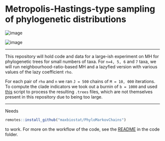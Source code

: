 # Metropolis-Hastings-type sampling of phylogenetic distributions

![image](https://github.com/maxbiostat/phylogenetic_MH/assets/2875083/226d07b4-5ba7-4e9d-9fc6-8354ae3b234c)


![image](https://github.com/maxbiostat/phylogenetic_MH/assets/2875083/820c504d-7080-45ec-965b-b1387b2ce2bc)

---

This repository will hold code and data for a large-ish experiment on MH for phylogenetic trees for small numbers of taxa. For `n=4, 5, 6` and `7` taxa, we will run neighbourhood-ratio-based MH and a lazyfied version with various values of the lazy coefficient `rho`.

For each pair of `rho` and `n` we ran `J = 500` chains of `M = 10, 000` iterations. To compute the clade indicators we took out a burnin of `b = 1000` and used [this](https://github.com/maxbiostat/phylogenetic_MH/blob/main/code/get_clademaps.sh) script to process the resulting `.trees` files, which are not themselves present in this repository due to being too large. 

---
Needs
```r
remotes::install_github("maxbiostat/PhyloMarkovChains")
```
to work. 
For more on the workflow of the code, see the [README](https://github.com/maxbiostat/phylogenetic_MH/blob/main/code/README.md) in the code folder.
